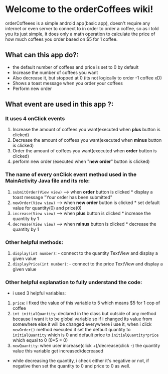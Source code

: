 # Welcome to the orderCoffees wiki!

orderCoffeees is a simple android app(basic app), doesn't require any internet or even server to connect to in order to order a coffee, so as i told you its just simple, it does only a math operation to calculate the price of how much coffees you order based on $5 for 1 coffee.

## What can this app do?:

- the default number of coffees and price is set to 0 by default
- Increase the number of coffees you want
- Also decrease it, but stopped at 0 (its not logically to order -1 coffee xD)
- Shows a toast message when you order your coffees
- Perform new order

## What event are used in this app ?:

### It uses 4 onClick events

1. Increase the amount of coffees you want(executed when **plus** button is clicked)
2. Decrease the amount of coffees you want(executed when **minus** button is clicked)
3. Order the amount of coffees you want(executed when **order** button is clicked)
4. perform new order (executed when "**new order**" button is clicked)

### The name of every onClick event method used in the MainActivity Java file and its role:

1. `submitOrder(View view)` --> when **order** button is clicked
          * display a toast message "Your order has been submitted"
2. `newOrder(View view)`    --> when **new order** button is clicked
          * set default value for quantity(0) and price(0)
3. `increase(View view)`    --> when **plus** button is clicked
          * increase the quantity by 1
4. `decrease(View view)`   --> when **minus** button is clicked
          * decrease the quantity by 1

### Other helpful methods:

1. `display(int number)`:
          - connect to the quantity TextView and display a given value
2. `displayPrice(int number)`:
          - connect to the price TextView and display a given value

### Other helpful explanation to fully understand the code:

* i used 3 helpful variables:
1. `price`: i fixed the value of this variable to 5 which means $5 for 1 cop of coffee
2. `int initialQuantity`: declared in the class but outside of any method because i want it to be global variable so if i changed its value from somewhere else it will be changed everywhere i use it, when i click `newOrder()` method executed it set the default quantity to `initialQuantity` which is 0 and default price to `initialQuantity*price` which equal to 0 (0*5 = 0)
3. `newQuantity`: when user increase(click +)/decrease(click -) the quantity value this variable get increased/decreased

* while decreasing the quantity, i check either it's negative or not, if negative then set the quantity to 0 and price to 0 as well.